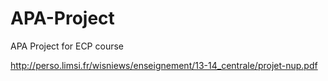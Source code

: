 APA-Project
===========

APA Project for ECP course

http://perso.limsi.fr/wisniews/enseignement/13-14_centrale/projet-nup.pdf